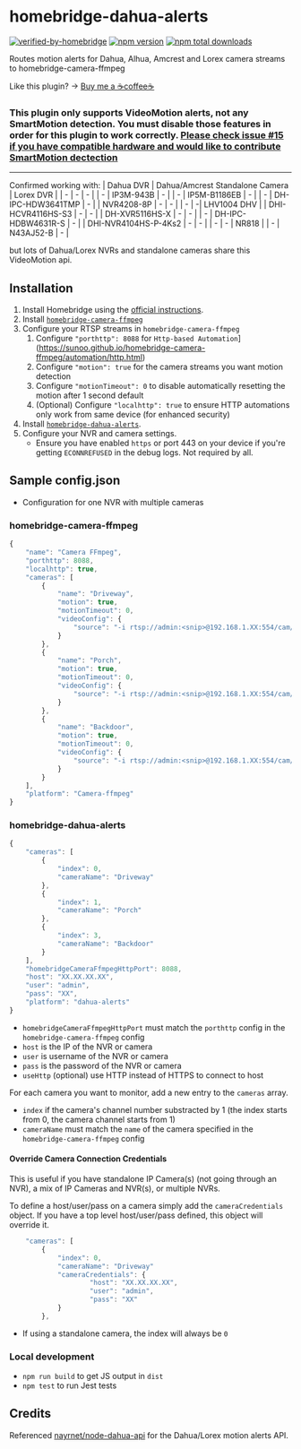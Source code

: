# homebridge-dahua-alerts

[![verified-by-homebridge](https://badgen.net/badge/homebridge/verified/purple)](https://github.com/homebridge/homebridge/wiki/Verified-Plugins) [![npm version](https://badge.fury.io/js/homebridge-dahua-alerts.svg)](https://www.npmjs.com/package/homebridge-dahua-alerts) [![npm total downloads](https://img.shields.io/npm/dt/homebridge-dahua-alerts.svg)](https://www.npmjs.com/package/homebridge-dahua-alerts)

Routes motion alerts for Dahua, Alhua, Amcrest and Lorex camera streams to homebridge-camera-ffmpeg

Like this plugin? -> [Buy me a ☕coffee☕](https://www.buymeacoffee.com/kusha)


### This plugin **only** supports **VideoMotion** alerts, not any SmartMotion detection. You must disable those features in order for this plugin to work correctly. [Please check issue #15 if you have compatible hardware and would like to contribute SmartMotion dectection](https://github.com/kushagharahi/homebridge-dahua-alerts/issues/15)

---
Confirmed working with: 
| Dahua DVR | Dahua/Amcrest Standalone Camera | Lorex DVR |
| - | - | - |
| - | IP3M-943B | - |
| - | IP5M-B1186EB | - |
| - | DH-IPC-HDW3641TMP | - |
|  NVR4208-8P | - | - |
| - | -| LHV1004 DHV |
| DHI-HCVR4116HS-S3 | - | - |
| DH-XVR5116HS-X | - | - | 
| - | DH-IPC-HDBW4631R-S | - | 
| DHI-NVR4104HS-P-4Ks2 | - | - |
| - | - | NR818 |
| - | N43AJ52-B | - |

but lots of Dahua/Lorex NVRs and standalone cameras share this VideoMotion api.


## Installation
1. Install Homebridge using the [official instructions](https://github.com/homebridge/homebridge/wiki).
2. Install [`homebridge-camera-ffmpeg`](https://github.com/Sunoo/homebridge-camera-ffmpeg)
3. Configure your RTSP streams in `homebridge-camera-ffmpeg`
   1. Configure `"porthttp": 8088` for `Http-based Automation`](https://sunoo.github.io/homebridge-camera-ffmpeg/automation/http.html)
   2. Configure `"motion": true` for the camera streams you want motion detection
   3. Configure `"motionTimeout": 0` to disable automatically resetting the motion after 1 second default
   4. (Optional) Configure `"localhttp": true` to ensure HTTP automations only work from same device (for enhanced security)
4. Install [`homebridge-dahua-alerts`](https://www.npmjs.com/package/homebridge-dahua-alerts).
5. Configure your NVR and camera settings.
    - Ensure you have enabled `https` or port 443 on your device if you're getting `ECONNREFUSED` in the debug logs. Not required by all.

## Sample config.json

* Configuration for one NVR with multiple cameras

### homebridge-camera-ffmpeg
```javascript
{
    "name": "Camera FFmpeg",
    "porthttp": 8088,
    "localhttp": true,
    "cameras": [
        {
            "name": "Driveway",
            "motion": true,
            "motionTimeout": 0,
            "videoConfig": {
                "source": "-i rtsp://admin:<snip>@192.168.1.XX:554/cam/realmonitor?channel=1&subtype=1"
            }
        },
        {
            "name": "Porch",
            "motion": true,
            "motionTimeout": 0,
            "videoConfig": {
                "source": "-i rtsp://admin:<snip>@192.168.1.XX:554/cam/realmonitor?channel=2&subtype=1"
            }
        },
        {
            "name": "Backdoor",
            "motion": true,
            "motionTimeout": 0,
            "videoConfig": {
                "source": "-i rtsp://admin:<snip>@192.168.1.XX:554/cam/realmonitor?channel=4&subtype=1"
            }
        }
    ],
    "platform": "Camera-ffmpeg"
}
```

### homebridge-dahua-alerts

```javascript
{
    "cameras": [
        {
            "index": 0,
            "cameraName": "Driveway"
        },
        {
            "index": 1,
            "cameraName": "Porch"
        },
        {
            "index": 3,
            "cameraName": "Backdoor"
        }
    ],
    "homebridgeCameraFfmpegHttpPort": 8088,
    "host": "XX.XX.XX.XX",
    "user": "admin",
    "pass": "XX",
    "platform": "dahua-alerts"
}
```
- `homebridgeCameraFfmpegHttpPort` must match the `porthttp` config in the `homebridge-camera-ffmpeg` config
- `host` is the IP of the NVR or camera
- `user` is username of the NVR or camera
- `pass` is the password of the NVR or camera
- `useHttp` (optional) use HTTP instead of HTTPS to connect to host

For each camera you want to monitor, add a new entry to the `cameras` array.
- `index` if the camera's channel number substracted by 1 (the index starts from 0, the camera channel starts from 1)
- `cameraName` must match the `name` of the camera specified in the `homebridge-camera-ffmpeg` config

#### Override Camera Connection Credentials
This is useful if you have standalone IP Camera(s) (not going through an NVR), a mix of IP Cameras and NVR(s), or multiple NVRs.

To define a host/user/pass on a camera simply add the `cameraCredentials` object. If you have a top level host/user/pass defined, this object will override it. 
```javascript
    "cameras": [
        {
            "index": 0,
            "cameraName": "Driveway"
            "cameraCredentials": {
                    "host": "XX.XX.XX.XX",
                    "user": "admin",
                    "pass": "XX"
            }
        },
```

* If using a standalone camera, the index will always be `0`

### Local development
- `npm run build` to get JS output in `dist`
- `npm test` to run Jest tests


## Credits
Referenced [nayrnet/node-dahua-api](https://github.com/nayrnet/node-dahua-api) for the Dahua/Lorex motion alerts API.
